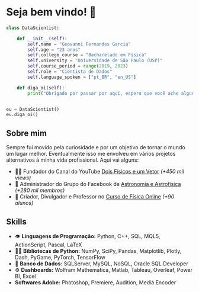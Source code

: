 # Seja bem vindo! 👋

```python
class DataScientist:

    def __init__(self):
        self.name = "Geovanni Fernandes Garcia"
        self.age = "23 anos"
        self.college_course = "Bacharelado em Física"
        self.university = "Universidade de São Paulo (USP)"
        self.course_period = range(2019, 2023)
        self.role = "Cientista de Dados"
        self.language_spoken = ["pt_BR", "en_US"]

    def diga_oi(self):
        print("Obrigado por passar por aqui, espero que você ache alguns dos meus trabalhos interessantes.")


eu = DataScientist()
eu.diga_oi()
```

## Sobre mim
Sempre fui movido pela curiosidade e por um objetivo de tornar o mundo um lugar melhor. Eventualmente isso me envolveu em vários projetos alternativos à minha vida profissional. Aqui vai alguns:
- 👨‍💻 Fundador do Canal do YouTube [Dois Físicos e um Vetor](https://www.youtube.com/@doisfisicos) *(+450 mil views)*
- 👥 Administrador do Grupo do Facebook de [Astronomia e Astrofísica](https://www.facebook.com/groups/181112585774626) *(+280 mil membros)*
- 🧭 Criador, Divulgador e Professor no [Curso de Física Online](https://bagy.bio/fisica) *(+90 alunos)*

## Skills
- 👁️ **Linguagens de Programação:** Python, C++, SQL, MQL5, ActionScript, Pascal, LaTeX
- 👨‍💻 **Bibliotecas de Python:** NumPy, SciPy, Pandas, Matplotlib, Plotly, Dash, PyGame, PyTorch, TensorFlow
- 💽 **Banco de Dados:** SQLServer, MySQL, NoSQL, Oracle SQL Developer
- ⚙️ **Dashboards:** Wolfram Mathematica, Matlab, Tableau, Overleaf, Power BI, Excel
- **Softwares Adobe:** Photoshop, Premiere, Audition, Media Encoder

